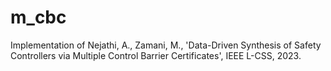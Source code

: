 # m_cbc
Implementation of Nejathi, A., Zamani, M., 'Data-Driven Synthesis of Safety Controllers via Multiple Control Barrier Certificates', IEEE L-CSS, 2023.

